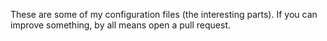 These are some of my configuration files (the interesting parts). If you can improve something, by all means open a pull request.
